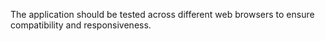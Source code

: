 The application should be tested across different web browsers to ensure compatibility and responsiveness.